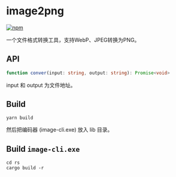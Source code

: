 # image2png

[![npm](https://img.shields.io/npm/v/image2png?style=flat-square)](https://www.npmjs.com/package/image2png)

一个文件格式转换工具，支持WebP、JPEG转换为PNG。

## API
```ts
function conver(input: string, output: string): Promise<void>
```

input 和 output 为文件地址。

## Build

```
yarn build
```
然后把编码器 (image-cli.exe) 放入 lib 目录。

## Build `image-cli.exe`

```
cd rs
cargo build -r
```